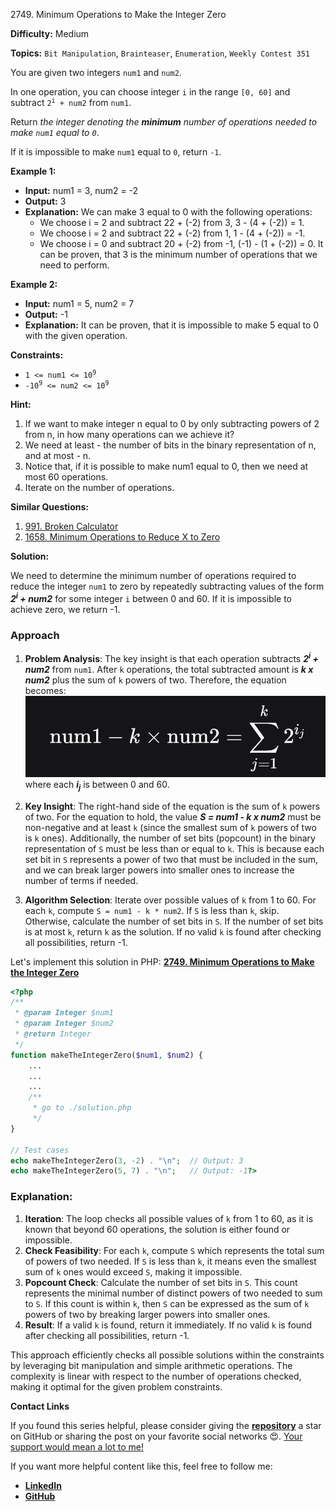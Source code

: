 2749\. Minimum Operations to Make the Integer Zero

**Difficulty:** Medium

**Topics:** `Bit Manipulation`, `Brainteaser`, `Enumeration`, `Weekly Contest 351`

You are given two integers `num1` and `num2`.

In one operation, you can choose integer `i` in the range `[0, 60]` and subtract <code>2<sup>i</sup> + num2</code> from `num1`.

Return _the integer denoting the **minimum** number of operations needed to make `num1` equal to `0`_.

If it is impossible to make `num1` equal to `0`, return `-1`.

**Example 1:**

- **Input:** num1 = 3, num2 = -2
- **Output:** 3
- **Explanation:** We can make 3 equal to 0 with the following operations:
  - We choose i = 2 and subtract 22 + (-2) from 3, 3 - (4 + (-2)) = 1.
  - We choose i = 2 and subtract 22 + (-2) from 1, 1 - (4 + (-2)) = -1.
  - We choose i = 0 and subtract 20 + (-2) from -1, (-1) - (1 + (-2)) = 0.
    It can be proven, that 3 is the minimum number of operations that we need to perform.

**Example 2:**

- **Input:** num1 = 5, num2 = 7
- **Output:** -1
- **Explanation:** It can be proven, that it is impossible to make 5 equal to 0 with the given operation.

**Constraints:**

- <code>1 <= num1 <= 10<sup>9</sup></code>
- <code>-10<sup>9</sup> <= num2 <= 10<sup>9</sup></code>


**Hint:**
1. If we want to make integer n equal to 0 by only subtracting powers of 2 from n, in how many operations can we achieve it?
2. We need at least - the number of bits in the binary representation of n, and at most - n.
3. Notice that, if it is possible to make num1 equal to 0, then we need at most 60 operations.
4. Iterate on the number of operations.



**Similar Questions:**
1. [991. Broken Calculator](https://github.com/mah-shamim/leet-code-in-php/tree/main/algorithms/000991-broken-calculator)
2. [1658. Minimum Operations to Reduce X to Zero](https://github.com/mah-shamim/leet-code-in-php/tree/main/algorithms/001658-minimum-operations-to-reduce-x-to-zero)






**Solution:**

We need to determine the minimum number of operations required to reduce the integer `num1` to zero by repeatedly subtracting values of the form _**2<sup>i</sup> + num2**_ for some integer `i` between 0 and 60. If it is impossible to achieve zero, we return -1.

### Approach
1. **Problem Analysis**: The key insight is that each operation subtracts _**2<sup>i</sup> + num2**_ from `num1`. After `k` operations, the total subtracted amount is _**k x num2**_ plus the sum of `k` powers of two. Therefore, the equation becomes:
    ![equation](equation.png)
   where each _**i<sub>j</sub>**_ is between 0 and 60.

2. **Key Insight**: The right-hand side of the equation is the sum of `k` powers of two. For the equation to hold, the value _**S = num1 - k x num2**_ must be non-negative and at least `k` (since the smallest sum of `k` powers of two is `k` ones). Additionally, the number of set bits (popcount) in the binary representation of `S` must be less than or equal to `k`. This is because each set bit in `S` represents a power of two that must be included in the sum, and we can break larger powers into smaller ones to increase the number of terms if needed.

3. **Algorithm Selection**: Iterate over possible values of `k` from 1 to 60. For each `k`, compute `S = num1 - k * num2`. If `S` is less than `k`, skip. Otherwise, calculate the number of set bits in `S`. If the number of set bits is at most `k`, return `k` as the solution. If no valid `k` is found after checking all possibilities, return -1.

Let's implement this solution in PHP: **[2749. Minimum Operations to Make the Integer Zero](https://github.com/mah-shamim/leet-code-in-php/tree/main/algorithms/002749-minimum-operations-to-make-the-integer-zero/solution.php)**

```php
<?php
/**
 * @param Integer $num1
 * @param Integer $num2
 * @return Integer
 */
function makeTheIntegerZero($num1, $num2) {
    ...
    ...
    ...
    /**
     * go to ./solution.php
     */
}

// Test cases
echo makeTheIntegerZero(3, -2) . "\n";  // Output: 3
echo makeTheIntegerZero(5, 7) . "\n";   // Output: -1?>
```

### Explanation:

1. **Iteration**: The loop checks all possible values of `k` from 1 to 60, as it is known that beyond 60 operations, the solution is either found or impossible.
2. **Check Feasibility**: For each `k`, compute `S` which represents the total sum of powers of two needed. If `S` is less than `k`, it means even the smallest sum of `k` ones would exceed `S`, making it impossible.
3. **Popcount Check**: Calculate the number of set bits in `S`. This count represents the minimal number of distinct powers of two needed to sum to `S`. If this count is within `k`, then `S` can be expressed as the sum of `k` powers of two by breaking larger powers into smaller ones.
4. **Result**: If a valid `k` is found, return it immediately. If no valid `k` is found after checking all possibilities, return -1.

This approach efficiently checks all possible solutions within the constraints by leveraging bit manipulation and simple arithmetic operations. The complexity is linear with respect to the number of operations checked, making it optimal for the given problem constraints.

**Contact Links**

If you found this series helpful, please consider giving the **[repository](https://github.com/mah-shamim/leet-code-in-php)** a star on GitHub or sharing the post on your favorite social networks 😍. [Your support would mean a lot to me!](https://arrivinglivelinesshop.com/xivbsatfw?key=a7e4ffd76750c3e2f4afa05276f66af7)

If you want more helpful content like this, feel free to follow me:

- **[LinkedIn](https://www.linkedin.com/in/arifulhaque/)**
- **[GitHub](https://github.com/mah-shamim)**